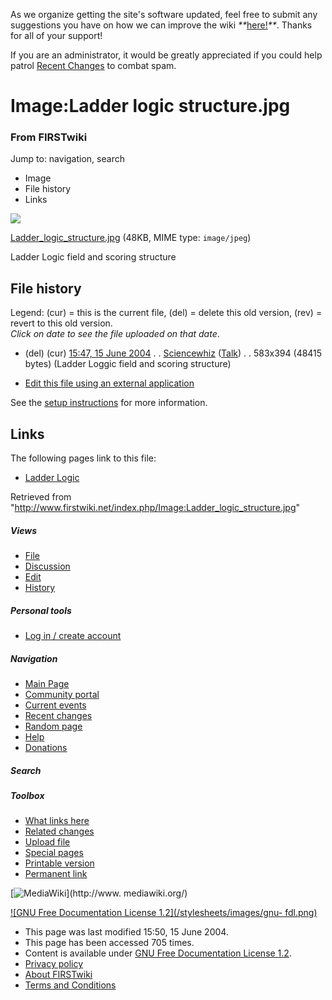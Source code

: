 As we organize getting the site's software updated, feel free to submit any
suggestions you have on how we can improve the wiki
_**_[here!](/index.php/User:Hallry/Suggestions "User:Hallry/Suggestions"
)_**_. Thanks for all of your support!

If you are an administrator, it would be greatly appreciated if you could help
patrol [Recent Changes](/index.php/Special:Recentchanges
"Special:Recentchanges" ) to combat spam.

# Image:Ladder logic structure.jpg

### From FIRSTwiki

Jump to: navigation, search

  * Image
  * File history
  * Links

![](/media/c/ca/Ladder_logic_structure.jpg)

[Ladder_logic_structure.jpg](/media/c/ca/Ladder_logic_structure.jpg "Ladder
logic structure.jpg" ) (48KB, MIME type: `image/jpeg`)

Ladder Logic field and scoring structure

## File history

Legend: (cur) = this is the current file, (del) = delete this old version,
(rev) = revert to this old version.  
_Click on date to see the file uploaded on that date_.

  * (del) (cur) [15:47, 15 June 2004](/media/c/ca/Ladder_logic_structure.jpg "/media/c/ca/Ladder logic structure.jpg" ) . . [Sciencewhiz](/index.php/User:Sciencewhiz "User:Sciencewhiz" ) ([Talk](/index.php?title=User_talk:Sciencewhiz&action=edit "User talk:Sciencewhiz" )) . . 583x394 (48415 bytes) (Ladder Loggic field and scoring structure)
  

  * [Edit this file using an external application](/index.php?title=Image:Ladder_logic_structure.jpg&action=edit&externaledit=true&mode=file "Image:Ladder logic structure.jpg" )

See the [setup
instructions](http://meta.wikimedia.org/wiki/Help:External_editors
"http://meta.wikimedia.org/wiki/Help:External_editors" ) for more information.

## Links

The following pages link to this file:

  * [Ladder Logic](/index.php/Ladder_Logic "Ladder Logic" )

Retrieved from
"<http://www.firstwiki.net/index.php/Image:Ladder_logic_structure.jpg>"

##### Views

  * [File](/index.php/Image:Ladder_logic_structure.jpg)
  * [Discussion](/index.php?title=Image_talk:Ladder_logic_structure.jpg&action=edit)
  * [Edit](/index.php?title=Image:Ladder_logic_structure.jpg&action=edit)
  * [History](/index.php?title=Image:Ladder_logic_structure.jpg&action=history)

##### Personal tools

  * [Log in / create account](/index.php?title=Special:Userlogin&returnto=Image:Ladder_logic_structure.jpg)

[](/index.php/Main_Page "Main Page" )

##### Navigation

  * [Main Page](/index.php/Main_Page)
  * [Community portal](/index.php/FIRSTwiki:Community_portal)
  * [Current events](/index.php/Current_events)
  * [Recent changes](/index.php/Special:Recentchanges)
  * [Random page](/index.php/Special:Random)
  * [Help](/index.php/FIRSTwiki:Help)
  * [Donations](/index.php/FIRSTwiki:Site_support)

##### Search



##### Toolbox

  * [What links here](/index.php/Special:Whatlinkshere/Image:Ladder_logic_structure.jpg)
  * [Related changes](/index.php/Special:Recentchangeslinked/Image:Ladder_logic_structure.jpg)
  * [Upload file](/index.php/Special:Upload)
  * [Special pages](/index.php/Special:Specialpages)
  * [Printable version](/index.php?title=Image:Ladder_logic_structure.jpg&printable=yes)
  * [Permanent link](/index.php?title=Image:Ladder_logic_structure.jpg&oldid=39487)

[![MediaWiki](/skins/common/images/poweredby_mediawiki_88x31.png)](http://www.
mediawiki.org/)

[![GNU Free Documentation License 1.2](/stylesheets/images/gnu-
fdl.png)](http://www.gnu.org/copyleft/fdl.html)

  * This page was last modified 15:50, 15 June 2004.
  * This page has been accessed 705 times.
  * Content is available under [GNU Free Documentation License 1.2](http://www.gnu.org/copyleft/fdl.html "http://www.gnu.org/copyleft/fdl.html" ).
  * [Privacy policy](/index.php/FIRSTwiki:Privacy_policy "FIRSTwiki:Privacy policy" )
  * [About FIRSTwiki](/index.php/FIRSTwiki:About "FIRSTwiki:About" )
  * [Terms and Conditions](/index.php/FIRSTwiki:Terms_and_conditions "FIRSTwiki:Terms and conditions" )

